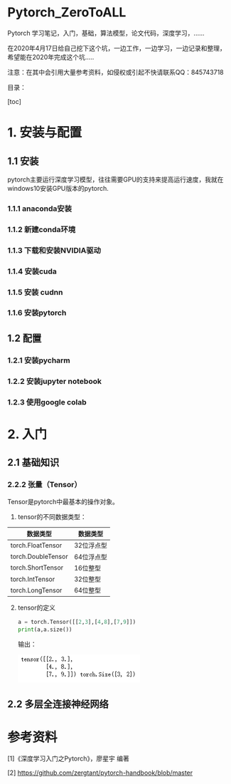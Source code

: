 # Pytorch_ZeroToALL
Pytorch 学习笔记，入门，基础，算法模型，论文代码，深度学习，......

在2020年4月17日给自己挖下这个坑，一边工作，一边学习，一边记录和整理，希望能在2020年完成这个坑.....

注意：在其中会引用大量参考资料，如侵权或引起不快请联系QQ：845743718



目录：

[toc]

# 1. 安装与配置

## 1.1 安装

pytorch主要运行深度学习模型，往往需要GPU的支持来提高运行速度，我就在windows10安装GPU版本的pytorch.

### 1.1.1 anaconda安装

### 1.1.2 新建conda环境

### 1.1.3 下载和安装NVIDIA驱动

### 1.1.4 安装cuda

### 1.1.5 安装 cudnn

### 1.1.6 安装pytorch

## 1.2 配置

### 1.2.1 安装pycharm

### 1.2.2 安装jupyter notebook

### 1.2.3 使用google colab

# 2. 入门

## 2.1 基础知识

### 2.2.2 张量（Tensor）

Tensor是pytorch中最基本的操作对象。

1. tensor的不同数据类型：

| 数据类型           | 数据类型   |
| ------------------ | ---------- |
| torch.FloatTensor  | 32位浮点型 |
| torch.DoubleTensor | 64位浮点型 |
| torch.ShortTensor  | 16位整型   |
| torch.IntTensor    | 32位整型   |
| torch.LongTensor   | 64位整型   |

2. tensor的定义

   ```python
   a = torch.Tensor([[2,3],[4,8],[7,9]]) 
   print(a,a.size())
   ```

   输出：

   ![image-20200417140804459](https://raw.githubusercontent.com/shaodongheng/cloudimage/master/img/image-20200417140804459.png)

   

   

   



## 2.2 多层全连接神经网络



# 参考资料

[1]《深度学习入门之Pytorch》，廖星宇 编著

[2] https://github.com/zergtant/pytorch-handbook/blob/master







